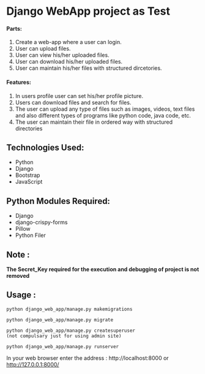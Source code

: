 # Django WebApp project as Test

<h4>Parts:</h4>
<ol>
    <li>Create a web-app where a user can login.</li>
    <li>User can upload files.</li>
    <li>User can view his/her uploaded files.</li>
    <li>User can download his/her uploaded files.</li>
    <li>User can maintain his/her files with structured dircetories.</li>
   
</ol>

<h4>Features:</h4>
<ol>
    <li>In users profile user can set his/her profile picture.</li>
    <li>Users can download files and search for files.</li>
    <li>The user can upload any type of files such as images, videos, text files and also different types of programs like python code, java code, etc.</li>
    <li>The user can maintain their file in ordered way with structured directories</li>
</ol>
    
<h2>Technologies Used:</h2>
<ul>
    <li>Python</li>
    <li>Django</li>
    <li>Bootstrap</li>
    <li>JavaScript</li>
</ul>
    
<h2>Python Modules Required:</h2>
<ul>
    <li>Django</li>
    <li>django-crispy-forms</li>
    <li>Pillow</li>
    <li>Python Filer</li>
</ul>
  
<h2>Note :</h2>

<b>The Secret_Key required for the execution and debugging of project is not removed</b>

<h2>Usage :</h2>

    python django_web_app/manage.py makemigrations

    python django_web_app/manage.py migrate

    python django_web_app/manage.py createsuperuser
    (not compulsary just for using admin site)

    python django_web_app/manage.py runserver
    
   In your web browser enter the address : http://localhost:8000 or http://127.0.0.1:8000/
